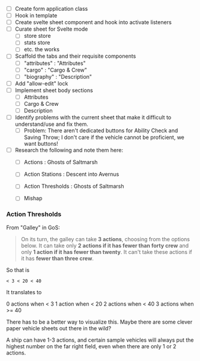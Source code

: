 - [ ] Create form application class
- [ ] Hook in template
- [ ] Create svelte sheet component and hook into activate listeners
- [ ] Curate sheet for Svelte mode
  - [ ] store store
  - [ ] stats store
  - [ ] etc. the works
- [ ] Scaffold the tabs and their requisite components
  - [ ] "attributes" : "Attributes"
  - [ ] "cargo" : "Cargo & Crew"
  - [ ] "biography" : "Description"
- [ ] Add "allow-edit" lock
- [ ] Implement sheet body sections
  - [ ] Attributes
  - [ ] Cargo & Crew
  - [ ] Description
- [ ] Identify problems with the current sheet that make it difficult to understand/use and fix them.
  - [ ] Problem: There aren't dedicated buttons for Ability Check and Saving Throw; I don't care if the vehicle cannot be proficient, we want buttons!
- [ ] Research the following and note them here:
  - [ ] Actions : Ghosts of Saltmarsh
  - [ ] Action Stations : Descent into Avernus
  - [ ] Action Thresholds : Ghosts of Saltmarsh
  - [ ] Mishap


### Action Thresholds

From "Galley" in GoS:

> On its turn, the galley can take **3 actions**, choosing from the options below. It can take only **2 actions if it has fewer than forty crew** and only **1 action if it has fewer than twenty**. It can't take these actions if it has **fewer than three crew**.

So that is

`< 3 < 20 < 40`

It translates to

0 actions when < 3
1 action when < 20
2 actions when < 40
3 actions when >= 40

There has to be a better way to visualize this. Maybe there are some clever paper vehicle sheets out there in the wild?

A ship can have 1-3 actions, and certain sample vehicles will always put the highest number on the far right field, even when there are only 1 or 2 actions.

